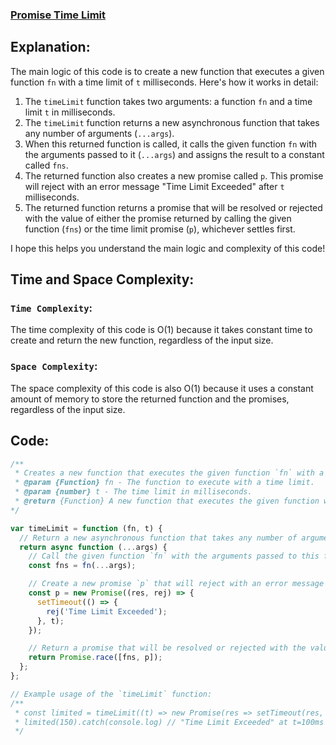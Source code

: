 ### [Promise Time Limit](https://leetcode.com/problems/promise-time-limit/description/)

## Explanation:
The main logic of this code is to create a new function that executes a given function `fn` with a time limit of `t` milliseconds. Here's how it works in detail:

1. The `timeLimit` function takes two arguments: a function `fn` and a time limit `t` in milliseconds.
2. The `timeLimit` function returns a new asynchronous function that takes any number of arguments (`...args`).
3. When this returned function is called, it calls the given function `fn` with the arguments passed to it (`...args`) and assigns the result to a constant called `fns`.
4. The returned function also creates a new promise called `p`. This promise will reject with an error message "Time Limit Exceeded" after `t` milliseconds.
5. The returned function returns a promise that will be resolved or rejected with the value of either the promise returned by calling the given function (`fns`) or the time limit promise (`p`), whichever settles first.

I hope this helps you understand the main logic and complexity of this code!

## Time and Space Complexity:
### `Time Complexity`:
The time complexity of this code is O(1) because it takes constant time to create and return the new function, regardless of the input size.

### `Space Complexity`:
The space complexity of this code is also O(1) because it uses a constant amount of memory to store the returned function and the promises, regardless of the input size.

## Code:
```js
/**
 * Creates a new function that executes the given function `fn` with a time limit of `t` milliseconds.
 * @param {Function} fn - The function to execute with a time limit.
 * @param {number} t - The time limit in milliseconds.
 * @return {Function} A new function that executes the given function with a time limit.
*/

var timeLimit = function (fn, t) {
  // Return a new asynchronous function that takes any number of arguments.
  return async function (...args) {
    // Call the given function `fn` with the arguments passed to this function and assign the result to `fns`.
    const fns = fn(...args);

    // Create a new promise `p` that will reject with an error message after `t` milliseconds.
    const p = new Promise((res, rej) => {
      setTimeout(() => {
        rej('Time Limit Exceeded');
      }, t);
    });

    // Return a promise that will be resolved or rejected with the value of either `fns` or `p`, whichever settles first.
    return Promise.race([fns, p]);
  };
};

// Example usage of the `timeLimit` function:
/**
 * const limited = timeLimit((t) => new Promise(res => setTimeout(res, t)), 100);
 * limited(150).catch(console.log) // "Time Limit Exceeded" at t=100ms
 */

```
